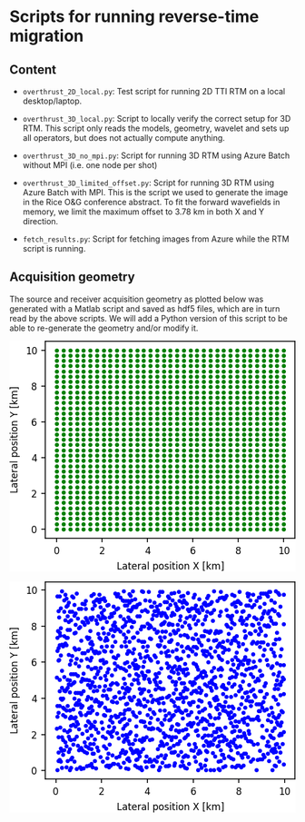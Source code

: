 # Scripts for running reverse-time migration

## Content

 - `overthrust_2D_local.py`: Test script for running 2D TTI RTM on a local desktop/laptop.

 - `overthrust_3D_local.py`: Script to locally verify the correct setup for 3D RTM. This script only reads the models, geometry, wavelet and sets up all operators, but does not actually compute anything.

 - `overthrust_3D_no_mpi.py`: Script for running 3D RTM using Azure Batch without MPI (i.e. one node per shot)

 - `overthrust_3D_limited_offset.py`: Script for running 3D RTM using Azure Batch with MPI. This is the script we used to generate the image in the Rice O&G conference abstract. To fit the forward wavefields in memory, we limit the maximum offset to 3.78 km in both X and Y direction.

 - `fetch_results.py`: Script for fetching images from Azure while the RTM script is running.


## Acquisition geometry

The source and receiver acquisition geometry as plotted below was generated with a Matlab script and saved as hdf5 files, which are in turn read by the above scripts. We will add a Python version of this script to be able to re-generate the geometry and/or modify it.

![](../documentation/source_grid.png)

![](../documentation/receiver_grid.png)

